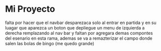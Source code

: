 # Mi Proyecto


falta por hacer que el navbar desparezaca solo al entrar en partida y en su luagar que aparezca un boton que depliegue un menu de izquierda a derecha remplazando al nav bar y faltan por agregara demas compontes del esenario en esta rama, ademas se va a remazterizar el campo donde salen las bolas de bingo (me quedo grande)